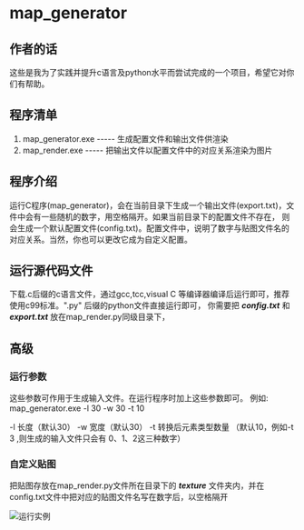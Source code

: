 # map_generator
## 作者的话
这些是我为了实践并提升c语言及python水平而尝试完成的一个项目，希望它对你们有帮助。
## 程序清单
1. map_generator.exe ----- 生成配置文件和输出文件供渲染
2. map_render.exe ----- 把输出文件以配置文件中的对应关系渲染为图片
## 程序介绍
运行C程序(map_generator)，会在当前目录下生成一个输出文件(export.txt)，文件中会有一些随机的数字，用空格隔开。如果当前目录下的配置文件不存在，
则会生成一个默认配置文件(config.txt)。配置文件中，说明了数字与贴图文件名的对应关系。当然，你也可以更改它成为自定义配置。
## 运行源代码文件
下载.c后缀的c语言文件，通过gcc,tcc,visual C 等编译器编译后运行即可，推荐使用c99标准。".py" 后缀的python文件直接运行即可，
你需要把 ***config.txt*** 和 ***export.txt*** 放在map_render.py同级目录下，
## 高级
### 运行参数
这些参数可作用于生成输入文件。在运行程序时加上这些参数即可。
例如:  map_generator.exe -l 30 -w 30 -t 10

-l 长度（默认30）
-w 宽度（默认30）
-t 转换后元素类型数量   （默认10，例如-t 3 ,则生成的输入文件只会有 0、1、2这三种数字）

### 自定义贴图
把贴图存放在map_render.py文件所在目录下的  ***texture*** 文件夹内，并在config.txt文件中把对应的贴图文件名写在数字后，以空格隔开

![运行实例](https://i.loli.net/2021/10/02/u3sPVJe2y5KgnTj.png)
